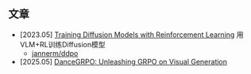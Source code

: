 


## 文章

- [2023.05] [Training Diffusion Models with Reinforcement Learning](https://arxiv.org/abs/2305.13301) 用VLM+RL训练Diffusion模型
    - [jannerm/ddpo](https://github.com/jannerm/ddpo)
- [2025.05] [DanceGRPO: Unleashing GRPO on Visual Generation](https://arxiv.org/html/2505.07818v1#S2)